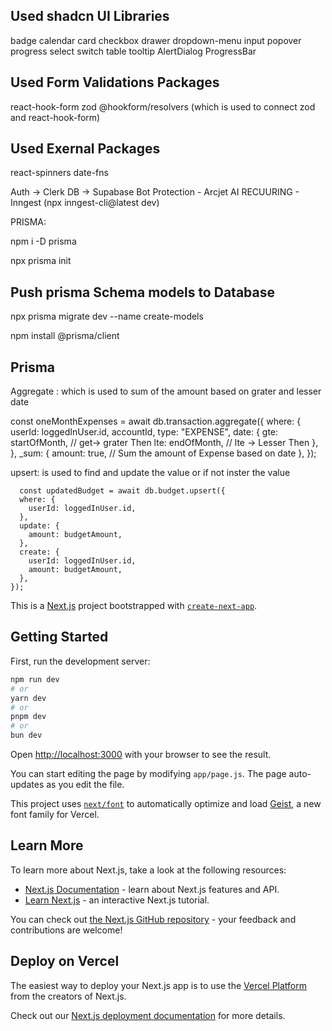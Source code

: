 
## Used shadcn UI Libraries


badge
calendar
card
checkbox
drawer
dropdown-menu
input
popover
progress
select
switch
table
tooltip
AlertDialog
ProgressBar



## Used Form Validations Packages

react-hook-form
zod
@hookform/resolvers (which is used to connect zod and react-hook-form)

## Used Exernal Packages

react-spinners
date-fns


Auth -> Clerk
DB -> Supabase
Bot Protection - Arcjet
AI RECUURING - Inngest (npx inngest-cli@latest dev)

PRISMA:

npm i -D prisma

npx prisma init

## Push prisma Schema models to Database
npx prisma migrate dev --name create-models

npm install @prisma/client


## Prisma

Aggregate :  which is used to sum of the amount based on grater and lesser date

const oneMonthExpenses = await db.transaction.aggregate({
    where: {
      userId: loggedInUser.id,
      accountId,
      type: "EXPENSE",
      date: {
        gte: startOfMonth, // get-> grater Then
        lte: endOfMonth, // lte -> Lesser Then
      },
    },
    _sum: {
      amount: true, // Sum the amount of Expense based on date
    },
  });


  upsert: is used to find and update the value or if not inster the value

      const updatedBudget = await db.budget.upsert({
      where: {
        userId: loggedInUser.id,
      },
      update: {
        amount: budgetAmount,
      },
      create: {
        userId: loggedInUser.id,
        amount: budgetAmount,
      },
    });







This is a [Next.js](https://nextjs.org) project bootstrapped with [`create-next-app`](https://github.com/vercel/next.js/tree/canary/packages/create-next-app).

## Getting Started

First, run the development server:

```bash
npm run dev
# or
yarn dev
# or
pnpm dev
# or
bun dev
```

Open [http://localhost:3000](http://localhost:3000) with your browser to see the result.

You can start editing the page by modifying `app/page.js`. The page auto-updates as you edit the file.

This project uses [`next/font`](https://nextjs.org/docs/app/building-your-application/optimizing/fonts) to automatically optimize and load [Geist](https://vercel.com/font), a new font family for Vercel.

## Learn More

To learn more about Next.js, take a look at the following resources:

- [Next.js Documentation](https://nextjs.org/docs) - learn about Next.js features and API.
- [Learn Next.js](https://nextjs.org/learn) - an interactive Next.js tutorial.

You can check out [the Next.js GitHub repository](https://github.com/vercel/next.js) - your feedback and contributions are welcome!

## Deploy on Vercel

The easiest way to deploy your Next.js app is to use the [Vercel Platform](https://vercel.com/new?utm_medium=default-template&filter=next.js&utm_source=create-next-app&utm_campaign=create-next-app-readme) from the creators of Next.js.

Check out our [Next.js deployment documentation](https://nextjs.org/docs/app/building-your-application/deploying) for more details.
